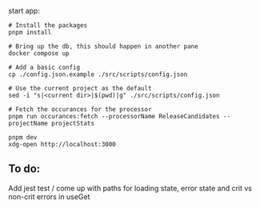 start app:
```
# Install the packages
pnpm install

# Bring up the db, this should happen in another pane
docker compose up

# Add a basic config
cp ./config.json.example ./src/scripts/config.json

# Use the current project as the default
sed -i "s|<current dir>|$(pwd)|g" ./src/scripts/config.json

# Fetch the occurances for the processor
pnpm run occurances:fetch --processorName ReleaseCandidates --projectName projectStats

pnpm dev
xdg-open http://localhost:3000
```


To do:
------
Add jest
test / come up with paths for loading state, error state and crit vs non-crit errors in useGet
